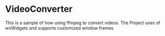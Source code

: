 # VideoConverter
This is a sample of how using ffmpeg to convert videos. The Project uses of wxWidgets and supports customized window frames.
